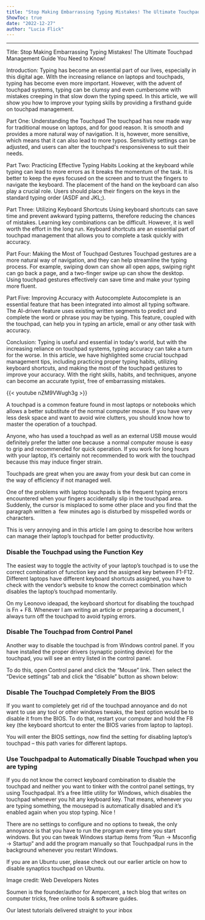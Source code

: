 ```yaml
---
title: "Stop Making Embarrassing Typing Mistakes! The Ultimate Touchpad Management Guide You Need to Know!"
ShowToc: true 
date: "2022-12-27"
author: "Lucia Flick"
---
```

*****
Title: Stop Making Embarrassing Typing Mistakes! The Ultimate Touchpad Management Guide You Need to Know!

Introduction:
Typing has become an essential part of our lives, especially in this digital age. With the increasing reliance on laptops and touchpads, typing has become even more important. However, with the advent of touchpad systems, typing can be clumsy and even cumbersome with mistakes creeping in that slow down the typing speed. In this article, we will show you how to improve your typing skills by providing a firsthand guide on touchpad management.

Part One: Understanding the Touchpad
The touchpad has now made way for traditional mouse on laptops, and for good reason. It is smooth and provides a more natural way of navigation. It is, however, more sensitive, which means that it can also lead to more typos. Sensitivity settings can be adjusted, and users can alter the touchpad's responsiveness to suit their needs.

Part Two: Practicing Effective Typing Habits
Looking at the keyboard while typing can lead to more errors as it breaks the momentum of the task. It is better to keep the eyes focused on the screen and to trust the fingers to navigate the keyboard. The placement of the hand on the keyboard can also play a crucial role. Users should place their fingers on the keys in the standard typing order (ASDF and JKL;).

Part Three: Utilizing Keyboard Shortcuts
Using keyboard shortcuts can save time and prevent awkward typing patterns, therefore reducing the chances of mistakes. Learning key combinations can be difficult. However, it is well worth the effort in the long run. Keyboard shortcuts are an essential part of touchpad management that allows you to complete a task quickly with accuracy.

Part Four: Making the Most of Touchpad Gestures
Touchpad gestures are a more natural way of navigation, and they can help streamline the typing process. For example, swiping down can show all open apps, swiping right can go back a page, and a two-finger swipe up can show the desktop. Using touchpad gestures effectively can save time and make your typing more fluent.

Part Five: Improving Accuracy with Autocomplete 
Autocomplete is an essential feature that has been integrated into almost all typing software. The AI-driven feature uses existing written segments to predict and complete the word or phrase you may be typing. This feature, coupled with the touchpad, can help you in typing an article, email or any other task with accuracy.

Conclusion: 
Typing is useful and essential in today's world, but with the increasing reliance on touchpad systems, typing accuracy can take a turn for the worse. In this article, we have highlighted some crucial touchpad management tips, including practicing proper typing habits, utilizing keyboard shortcuts, and making the most of the touchpad gestures to improve your accuracy. With the right skills, habits, and techniques, anyone can become an accurate typist, free of embarrassing mistakes.

{{< youtube nZM9VWugh3g >}} 



 A touchpad is a common feature found in most laptops or notebooks which allows a better substitute of the normal computer mouse. If you have very less desk space and want to avoid wire clutters, you should know how to master the operation of a touchpad.
 
Anyone, who has used a touchpad as well as an external USB mouse would definitely prefer the latter one because  a normal computer mouse is easy to grip and recommended for quick operation. If you work for long hours with your laptop, it’s certainly not recommended to work with the touchpad because this may induce finger strain.
 
Touchpads are great when you are away from your desk but can come in the way of efficiency if not managed well.
 
One of the problems with laptop touchpads is the frequent typing errors encountered when your fingers accidentally slip in the touchpad area.  Suddenly, the cursor is misplaced to some other place and you find that the paragraph written a  few minutes ago is disturbed by misspelled words or characters.
 
This is very annoying and in this article I am going to describe how writers can manage their laptop’s touchpad for better productivity.

 
### Disable the Touchpad using the Function Key
 
The easiest way to toggle the activity of your laptop’s touchpad is to use the correct combination of function key and the assigned key between F1-F12. Different laptops have different keyboard shortcuts assigned, you have to check with the vendor’s website to know the correct combination which disables the laptop’s touchpad momentarily.
 

 
On my Leonovo ideapad, the keyboard shortcut for disabling the touchpad is Fn + F8. Whenever I am writing an article or preparing a document, I always turn off the touchpad to avoid typing errors.
 
### Disable The Touchpad from Control Panel
 
Another way to disable the touchpad is from Windows control panel. If you have installed the proper drivers (synaptic pointing device) for the touchpad, you will see an entry listed in the control panel.
 
To do this, open Control panel and click the “Mouse” link. Then select the “Device settings” tab and click the “disable” button as shown below:
 
### Disable The Touchpad Completely From the BIOS
 
If you want to completely get rid of the touchpad annoyance and do not want to use any tool or other windows tweaks, the best option would be to disable it from the BIOS. To do that, restart your computer and hold the F8 key (the keyboard shortcut to enter the BIOS varies from laptop to laptop).
 
You will enter the BIOS settings, now find the setting for disabling laptop’s touchpad – this path varies for different laptops.
 
### Use Touchpadpal to Automatically Disable Touchpad when you are typing
 
If you do not know the correct keyboard combination to disable the touchpad and neither you want to tinker with the control panel settings, try using Touchpadpal. It’s a free little utility for Windows, which disables the touchpad whenever you hit any keyboard key. That means, whenever you are typing something, the mousepad is automatically disabled and it’s enabled again when you stop typing. Nice !
 
There are no settings to configure and no options to tweak, the only annoyance is that you have to run the program every time you start windows. But you can tweak Windows startup items from “Run -> Msconfig -> Startup” and add the program manually so that Touchpadpal runs in the background whenever you restart Windows.
 
If you are an Ubuntu user, please check out our earlier article on how to disable synaptics touchpad on Ubuntu.
 
Image credit: Web Developers Notes
 
Soumen is the founder/author for Ampercent, a tech blog that writes on computer tricks, free online tools & software guides.
 
Our latest tutorials delivered straight to your inbox





